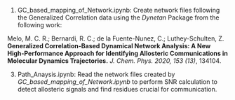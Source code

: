 1. GC_based_mapping_of_Network.ipynb: 
Create network files following the Generalized Correlation data using the _Dynetan_ Package from the following work:

Melo, M. C. R.; Bernardi, R. C.; de la Fuente-Nunez, C.; Luthey-Schulten, Z. **Generalized Correlation-Based Dynamical Network Analysis: A New High-Performance Approach for Identifying Allosteric Communications in Molecular Dynamics Trajectories.** _J. Chem. Phys. 2020, 153 (13)_, 134104.

3. Path_Anaysis.ipynb:
   Read the network files created by _GC_based_mapping_of_Network.ipynb_ to perform SNR calculation to detect allosteric signals and find residues crucial for communication.
